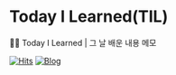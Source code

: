 # Today I Learned(TIL)
👩‍💻 Today I Learned | 그 날 배운 내용 메모

[![Hits](https://hits.seeyoufarm.com/api/count/incr/badge.svg?url=https%3A%2F%2Fgithub.com%2Fsooozi%2FTIL&count_bg=%2379C83D&title_bg=%23555555&icon=&icon_color=%23E7E7E7&title=hits&edge_flat=false)](https://hits.seeyoufarm.com)
[![Blog](https://img.shields.io/badge/Blog-sooozi.github.io/TIL/-green.svg)](https://sooozi.github.io/TIL/)
